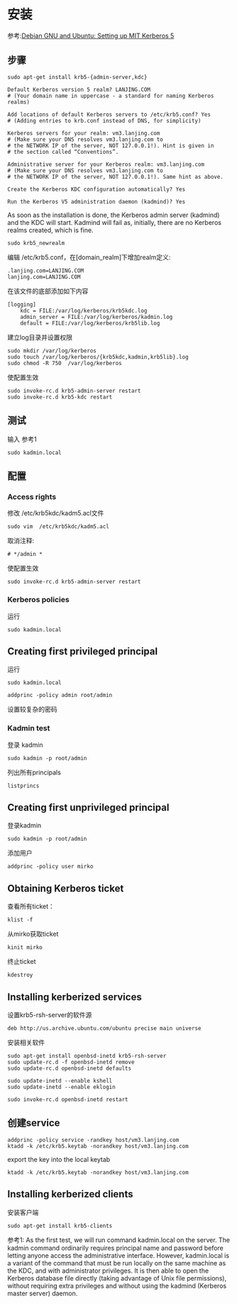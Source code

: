 # 安装

参考:[Debian GNU and Ubuntu: Setting up MIT Kerberos 5](http://techpubs.spinlocksolutions.com/dklar/kerberos.html)

## 步骤

```
sudo apt-get install krb5-{admin-server,kdc}
```

```
Default Kerberos version 5 realm? LANJING.COM
# (Your domain name in uppercase - a standard for naming Kerberos realms)

Add locations of default Kerberos servers to /etc/krb5.conf? Yes
# (Adding entries to krb.conf instead of DNS, for simplicity)

Kerberos servers for your realm: vm3.lanjing.com
# (Make sure your DNS resolves vm3.lanjing.com to
# the NETWORK IP of the server, NOT 127.0.0.1!). Hint is given in
# the section called “Conventions”.

Administrative server for your Kerberos realm: vm3.lanjing.com
# (Make sure your DNS resolves vm3.lanjing.com to
# the NETWORK IP of the server, NOT 127.0.0.1!). Same hint as above.

Create the Kerberos KDC configuration automatically? Yes

Run the Kerberos V5 administration daemon (kadmind)? Yes
```
As soon as the installation is done, the Kerberos admin server (kadmind) and the KDC will start. Kadmind will fail as, initially, there are no Kerberos realms created, which is fine.

```
sudo krb5_newrealm
```
编辑  /etc/krb5.conf，在[domain_realm]下增加realm定义:

```
.lanjing.com=LANJING.COM
lanjing.com=LANJING.COM
```
在该文件的底部添加如下内容
```
[logging]
	kdc = FILE:/var/log/kerberos/krb5kdc.log
	admin_server = FILE:/var/log/kerberos/kadmin.log
	default = FILE:/var/log/kerberos/krb5lib.log
```

建立log目录并设置权限
```
sudo mkdir /var/log/kerberos
sudo touch /var/log/kerberos/{krb5kdc,kadmin,krb5lib}.log
sudo chmod -R 750  /var/log/kerberos
```
使配置生效
```
sudo invoke-rc.d krb5-admin-server restart
sudo invoke-rc.d krb5-kdc restart
```
## 测试

输入 参考1

```
sudo kadmin.local
```

## 配置

### Access rights
修改 /etc/krb5kdc/kadm5.acl文件
```
sudo vim  /etc/krb5kdc/kadm5.acl
```
取消注释:
```
# */admin *
```

使配置生效
```
sudo invoke-rc.d krb5-admin-server restart
```

### Kerberos policies
运行
```
sudo kadmin.local
```

## Creating first privileged principal
运行
```
sudo kadmin.local
```
```
addprinc -policy admin root/admin
```
设置较复杂的密码

### Kadmin test
登录 kadmin
```
sudo kadmin -p root/admin
```
列出所有principals
```
listprincs
```
## Creating first unprivileged principal
登录kadmin
```
sudo kadmin -p root/admin
```
添加用户
```
addprinc -policy user mirko
```
## Obtaining Kerberos ticket
查看所有ticket：
```
klist -f
```
从mirko获取ticket
```
kinit mirko
```
终止ticket
```
kdestroy
```

## Installing kerberized services
设置krb5-rsh-server的软件源
```
deb http://us.archive.ubuntu.com/ubuntu precise main universe
```
安装相关软件
```
sudo apt-get install openbsd-inetd krb5-rsh-server
sudo update-rc.d -f openbsd-inetd remove
sudo update-rc.d openbsd-inetd defaults

sudo update-inetd --enable kshell
sudo update-inetd --enable eklogin

sudo invoke-rc.d openbsd-inetd restart
```
## 创建service
```
addprinc -policy service -randkey host/vm3.lanjing.com
ktadd -k /etc/krb5.keytab -norandkey host/vm3.lanjing.com
```
export the key into the local keytab
```
ktadd -k /etc/krb5.keytab -norandkey host/vm3.lanjing.com
```
## Installing kerberized clients
安装客户端
```
sudo apt-get install krb5-clients
```


参考1: As the first test, we will run command kadmin.local on the server. The kadmin command ordinarily requires principal name and password before letting anyone access the administrative interface. However, kadmin.local is a variant of the command that must be run locally on the same machine as the KDC, and with administrator privileges. It is then able to open the Kerberos database file directly (taking advantage of Unix file permissions), without requiring extra privileges and without using the kadmind (Kerberos master server) daemon. 